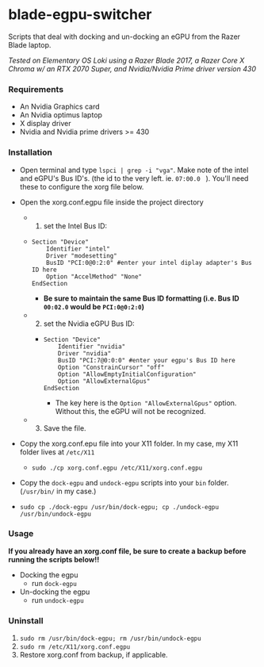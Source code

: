 # blade-egpu-switcher
Scripts that deal with docking and un-docking an eGPU from the Razer Blade laptop.

*Tested on Elementary OS Loki using a Razer Blade 2017, a Razer Core X Chroma w/ an RTX 2070 Super, and Nvidia/Nvidia Prime driver version 430*

### Requirements

- An Nvidia Graphics card
- An Nvidia optimus laptop
- X display driver
- Nvidia and Nvidia prime drivers >= 430

### Installation

- Open terminal and type `lspci | grep -i "vga"`. Make note of the intel and eGPU's Bus ID's. (the id to the very left. ie. `07:00.0 ` ). You'll need these to configure the xorg file below.

- Open the xorg.conf.egpu file inside the project directory

  - 1. set the Intel Bus ID:

  - ```
    Section "Device"
        Identifier "intel"
        Driver "modesetting"
        BusID "PCI:0@0:2:0" #enter your intel diplay adapter's Bus ID here
        Option "AccelMethod" "None"
    EndSection
    ```

    - **Be sure to maintain the same Bus ID formatting (i.e. Bus ID `00:02.0` would be `PCI:0@0:2:0`)**

  - 2.  set the Nvidia eGPU Bus ID:

    - ```
      Section "Device"
          Identifier "nvidia"
          Driver "nvidia"
          BusID "PCI:7@0:0:0" #enter your egpu's Bus ID here
          Option "ConstrainCursor" "off"
          Option "AllowEmptyInitialConfiguration"
          Option "AllowExternalGpus"
      EndSection
      ```

      - The key here is the `Option "AllowExternalGpus"` option. Without this, the eGPU will not be recognized.

  - 3. Save the file.

- Copy the xorg.conf.epu file into your X11 folder. In my case, my X11 folder lives at `/etc/X11` 

  - `sudo ./cp xorg.conf.egpu /etc/X11/xorg.conf.egpu`

- Copy the `dock-egpu` and `undock-egpu` scripts into your `bin` folder. (`/usr/bin/` in my case.)

- `sudo cp ./dock-egpu /usr/bin/dock-egpu; cp ./undock-egpu /usr/bin/undock-egpu`

### Usage

**If you already have an xorg.conf file, be sure to create a backup before running the scripts below!!**

- Docking the egpu
  - run `dock-egpu`
- Un-docking the egpu
  - run `undock-egpu`

### Uninstall

1. `sudo rm /usr/bin/dock-egpu; rm /usr/bin/undock-egpu` 
2. `sudo rm /etc/X11/xorg.conf.egpu`
3. Restore xorg.conf from backup, if applicable.
